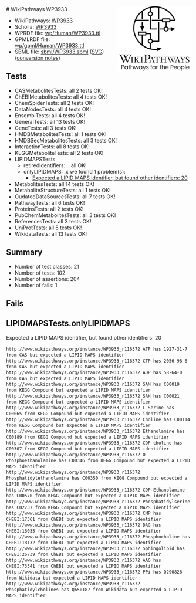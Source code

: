 <img style="float: right; width: 200px" src="../logo.png" />
# WikiPathways WP3933

* WikiPathways: [WP3933](https://identifiers.org/wikipathways:WP3933)
* Scholia: [WP3933](https://scholia.toolforge.org/wikipathways/WP3933)
* WPRDF file: [wp/Human/WP3933.ttl](../wp/Human/WP3933.ttl)
* GPMLRDF file: [wp/gpml/Human/WP3933.ttl](../wp/gpml/Human/WP3933.ttl)
* SBML file: [sbml/WP3933.sbml](../sbml/WP3933.sbml) ([SVG](../sbml/WP3933.svg)) ([conversion notes](../sbml/WP3933.txt))

## Tests
* CASMetabolitesTests: all 2 tests OK!
* ChEBIMetabolitesTests: all 4 tests OK!
* ChemSpiderTests: all 2 tests OK!
* DataNodesTests: all 4 tests OK!
* EnsemblTests: all 4 tests OK!
* GeneralTests: all 13 tests OK!
* GeneTests: all 3 tests OK!
* HMDBMetabolitesTests: all 1 tests OK!
* HMDBSecMetabolitesTests: all 3 tests OK!
* InteractionTests: all 8 tests OK!
* KEGGMetaboliteTests: all 2 tests OK!
* LIPIDMAPSTests
    * retiredIdentifiers: .. all OK!
    * onlyLIPIDMAPS: .x we found 1 problem(s):
        * [Expected a LIPID MAPS identifier, but found other identifiers: 20](#d0bfb697)
* MetabolitesTests: all 14 tests OK!
* MetaboliteStructureTests: all 1 tests OK!
* OudatedDataSourcesTests: all 7 tests OK!
* PathwayTests: all 6 tests OK!
* ProteinsTests: all 2 tests OK!
* PubChemMetabolitesTests: all 3 tests OK!
* ReferencesTests: all 3 tests OK!
* UniProtTests: all 5 tests OK!
* WikidataTests: all 13 tests OK!


## Summary

* Number of test classes: 21
* Number of tests: 102
* Number of assertions: 204
* Number of fails: 1

## Fails

<a name="d0bfb697" />

## LIPIDMAPSTests.onlyLIPIDMAPS

Expected a LIPID MAPS identifier, but found other identifiers: 20
```
http://www.wikipathways.org/instance/WP3933_r116372 ATP has 1927-31-7 from CAS but expected a LIPID MAPS identifier
http://www.wikipathways.org/instance/WP3933_r116372 CTP has 2056-98-6 from CAS but expected a LIPID MAPS identifier
http://www.wikipathways.org/instance/WP3933_r116372 ADP has 58-64-0 from CAS but expected a LIPID MAPS identifier
http://www.wikipathways.org/instance/WP3933_r116372 SAM has C00019 from KEGG Compound but expected a LIPID MAPS identifier
http://www.wikipathways.org/instance/WP3933_r116372 SAH has C00021 from KEGG Compound but expected a LIPID MAPS identifier
http://www.wikipathways.org/instance/WP3933_r116372 L-Serine has C00065 from KEGG Compound but expected a LIPID MAPS identifier
http://www.wikipathways.org/instance/WP3933_r116372 Choline has C00114 from KEGG Compound but expected a LIPID MAPS identifier
http://www.wikipathways.org/instance/WP3933_r116372 Ethanolamine has C00189 from KEGG Compound but expected a LIPID MAPS identifier
http://www.wikipathways.org/instance/WP3933_r116372 CDP-choline has C00307 from KEGG Compound but expected a LIPID MAPS identifier
http://www.wikipathways.org/instance/WP3933_r116372 O-Phosphoethanolamine has C00346 from KEGG Compound but expected a LIPID MAPS identifier
http://www.wikipathways.org/instance/WP3933_r116372 Phosphatidylethanolamine has C00350 from KEGG Compound but expected a LIPID MAPS identifier
http://www.wikipathways.org/instance/WP3933_r116372 CDP-Ethanolamine has C00570 from KEGG Compound but expected a LIPID MAPS identifier
http://www.wikipathways.org/instance/WP3933_r116372 Phosphatidylserine has C02737 from KEGG Compound but expected a LIPID MAPS identifier
http://www.wikipathways.org/instance/WP3933_r116372 CMP has CHEBI:17361 from ChEBI but expected a LIPID MAPS identifier
http://www.wikipathways.org/instance/WP3933_r116372 DAG has CHEBI:18035 from ChEBI but expected a LIPID MAPS identifier
http://www.wikipathways.org/instance/WP3933_r116372 Phosphocholine has CHEBI:18132 from ChEBI but expected a LIPID MAPS identifier
http://www.wikipathways.org/instance/WP3933_r116372 Sphingolipid has CHEBI:26739 from ChEBI but expected a LIPID MAPS identifier
http://www.wikipathways.org/instance/WP3933_r116372 AAG has CHEBI:73341 from ChEBI but expected a LIPID MAPS identifier
http://www.wikipathways.org/instance/WP3933_r116372 PPi has Q290828 from Wikidata but expected a LIPID MAPS identifier
http://www.wikipathways.org/instance/WP3933_r116372 Phosphatidylcholines has Q650187 from Wikidata but expected a LIPID MAPS identifier
```

